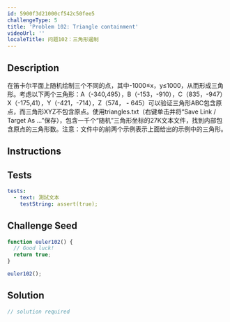 ```yaml
---
id: 5900f3d21000cf542c50fee5
challengeType: 5
title: 'Problem 102: Triangle containment'
videoUrl: ''
localeTitle: 问题102：三角形遏制
---
```


## Description
<section id="description">在笛卡尔平面上随机绘制三个不同的点，其中-1000≤x，y≤1000，从而形成三角形。考虑以下两个三角形：A（-340,495），B（-153，-910），C（835，-947）X（-175,41），Y（-421，-714），Z（574， - 645）可以验证三角形ABC包含原点，而三角形XYZ不包含原点。使用triangles.txt（右键单击并将“Save Link / Target As ...”保存），包含一千个“随机”三角形坐标的27K文本文件，找到内部包含原点的三角形数。注意：文件中的前两个示例表示上面给出的示例中的三角形。 </section>

## Instructions
<section id="instructions">
</section>

## Tests
<section id='tests'>

```yml
tests:
  - text: 測試文本
    testString: assert(true);

```

</section>

## Challenge Seed
<section id='challengeSeed'>

<div id='js-seed'>

```js
function euler102() {
  // Good luck!
  return true;
}

euler102();

```

</div>



</section>

## Solution
<section id='solution'>

```js
// solution required
```
</section>

